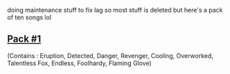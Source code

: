 doing maintenance stuff to fix lag so most stuff is deleted but here's a pack of ten songs lol

[Pack #1](https://whiskinator.github.io/Pack_1/)
-
(Contains : Eruption, Detected, Danger, Revenger, Cooling, Overworked, Talentless Fox, Endless, Foolhardy, Flaming Glove)

